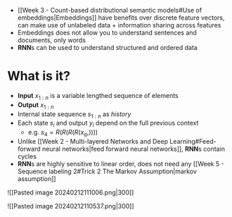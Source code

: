 
* [[Week 3 - Count-based distributional semantic models#Use of embeddings|Embeddings]] have benefits over discrete feature vectors, can make use of unlabeled data + information sharing across features
* Embeddings does not allow you to understand sentences and documents, only words
* **RNN**s can be used to understand structured and ordered data


# What is it?

* **Input** $x_{1:n}$ is a variable lengthed sequence of elements
* **Output** $x_{1:n}$
* Internal state sequence $s_{1:n}$ as *history*
* Each state $s_i$ and output $y_i$ depend on the full previous context
	* e.g. $s_4=R(R(R(R(x_{q},))))$
* Unlike [[Week 2 - Multi-layered Networks and Deep Learning#Feed-forward neural networks|feed forward neural networks]], **RNN**s contain cycles
* **RNN**s are highly sensitive to linear order, does not need any [[Week 5 - Sequence labeling 2#Trick 2 The Markov Assumption|markov assumption]]

![[Pasted image 20240212111006.png|300]]

![[Pasted image 20240212110537.png|300]]


## 

